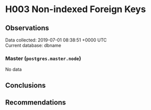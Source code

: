 # H003 Non-indexed Foreign Keys #

## Observations ##
Data collected: 2019-07-01 08:38:51 +0000 UTC  
Current database: dbname  

### Master (`postgres.master.node`) ###


No data


## Conclusions ##


## Recommendations ##

